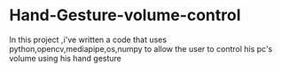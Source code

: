 # Hand-Gesture-volume-control
In this project ,i've written a code that uses python,opencv,mediapipe,os,numpy to allow the user to control his pc's volume using his hand  gesture  
